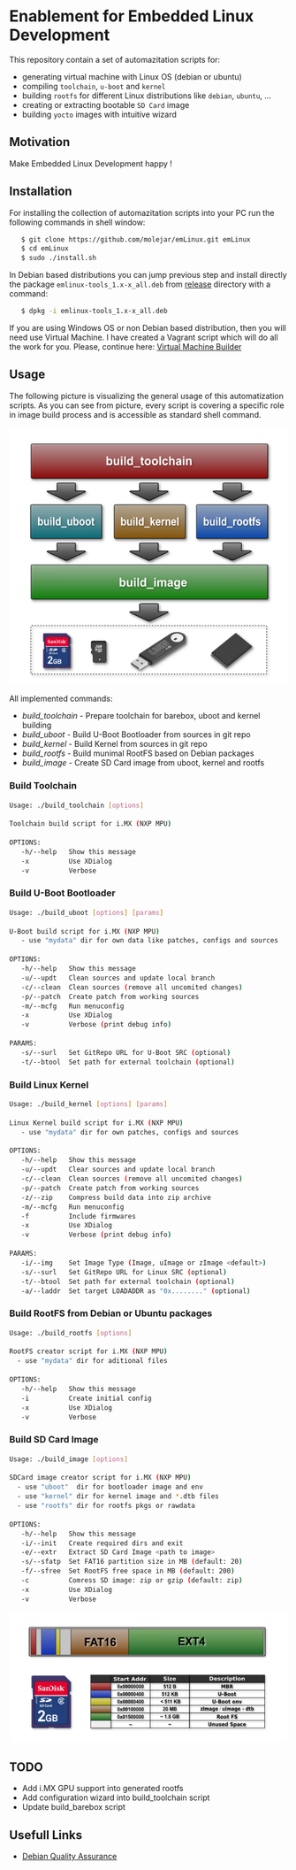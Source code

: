 # Enablement for Embedded Linux Development

This repository contain a set of automazitation scripts for:

* generating virtual machine with Linux OS (debian or ubuntu)
* compiling `toolchain`, `u-boot` and `kernel`
* building `rootfs` for different Linux distributions like `debian`, `ubuntu`, ...
* creating or extracting bootable `SD Card` image
* building `yocto` images with intuitive wizard

## Motivation

Make Embedded Linux Development happy !

## Installation

For installing the collection of automazitation scripts into your PC run the following commands in shell window:

```bash
   $ git clone https://github.com/molejar/emLinux.git emLinux
   $ cd emLinux
   $ sudo ./install.sh
```

In Debian based distributions you can jump previous step and install directly the package `emlinux-tools_1.x-x_all.deb`
from [release](release) directory with a command:

```bash
   $ dpkg -i emlinux-tools_1.x-x_all.deb
```

If you are using Windows OS or non Debian based distribution, then you will need use Virtual Machine. I have created a Vagrant script which will do all the work for you. Please, continue here: [Virtual Machine Builder](docs/emlinux_vm.md)

## Usage

The following picture is visualizing the general usage of this automatization scripts. As you can see from picture, every script is covering a specific role in image build process and is accessible as standard shell command.

![ ](docs/images/emlinux_tools_bd_small.png  "Embedded Linux Tools")

All implemented commands:

* *build_toolchain* - Prepare toolchain for barebox, uboot and kernel building
* *build_uboot* - Build U-Boot Bootloader from sources in git repo
* *build_kernel* - Build Kernel from sources in git repo
* *build_rootfs* - Build munimal RootFS based on Debian packages
* *build_image* - Create SD Card image from uboot, kernel and rootfs

### Build Toolchain

```bash
Usage: ./build_toolchain [options]

Toolchain build script for i.MX (NXP MPU)

OPTIONS:
   -h/--help   Show this message
   -x          Use XDialog
   -v          Verbose
```

### Build U-Boot Bootloader

```bash
Usage: ./build_uboot [options] [params]

U-Boot build script for i.MX (NXP MPU)
   - use "mydata" dir for own data like patches, configs and sources

OPTIONS:
   -h/--help   Show this message
   -u/--updt   Clean sources and update local branch
   -c/--clean  Clean sources (remove all uncomited changes)
   -p/--patch  Create patch from working sources
   -m/--mcfg   Run menuconfig
   -x          Use XDialog
   -v          Verbose (print debug info)

PARAMS:
   -s/--surl   Set GitRepo URL for U-Boot SRC (optional)
   -t/--btool  Set path for external toolchain (optional)
```

### Build Linux Kernel

```bash
Usage: ./build_kernel [options] [params]

Linux Kernel build script for i.MX (NXP MPU)
   - use "mydata" dir for own patches, configs and sources

OPTIONS:
   -h/--help   Show this message
   -u/--updt   Clear sources and update local branch
   -c/--clean  Clean sources (remove all uncomited changes)
   -p/--patch  Create patch from working sources
   -z/--zip    Compress build data into zip archive
   -m/--mcfg   Run menuconfig
   -f          Include firmwares
   -x          Use XDialog
   -v          Verbose (print debug info)

PARAMS:
   -i/--img    Set Image Type (Image, uImage or zImage <default>)
   -s/--surl   Set GitRepo URL for Linux SRC (optional)
   -t/--btool  Set path for external toolchain (optional)
   -a/--laddr  Set target LOADADDR as "0x........" (optional)
```

### Build RootFS from Debian or Ubuntu packages

```bash
Usage: ./build_rootfs [options]

RootFS creator script for i.MX (NXP MPU)
  - use "mydata" dir for aditional files

OPTIONS:
   -h/--help   Show this message
   -i          Create initial config
   -x          Use XDialog
   -v          Verbose
```

### Build SD Card Image

```bash
Usage: ./build_image [options]

SDCard image creator script for i.MX (NXP MPU)
  - use "uboot"  dir for bootloader image and env
  - use "kernel" dir for kernel image and *.dtb files
  - use "rootfs" dir for rootfs pkgs or rawdata

OPTIONS:
   -h/--help   Show this message
   -i/--init   Create required dirs and exit
   -e/--extr   Extract SD Card Image <path to image>
   -s/--sfatp  Set FAT16 partition size in MB (default: 20)
   -f/--sfree  Set RootFS free space in MB (default: 200)
   -c          Comress SD image: zip or gzip (default: zip)
   -x          Use XDialog
   -v          Verbose
```

![ ](docs/images/sd_image_small.png  "SD Cart Image")

## TODO

- Add i.MX GPU support into generated rootfs
- Add configuration wizard into build_toolchain script
- Update build_barebox script

## Usefull Links

* [Debian Quality Assurance](https://piuparts.debian.org)







